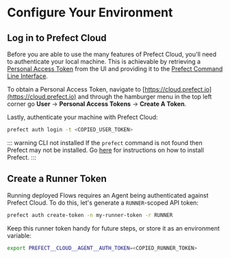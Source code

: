 # Configure Your Environment  <Badge text="Cloud"/>

## Log in to Prefect Cloud

Before you are able to use the many features of Prefect Cloud, you'll need to authenticate your local machine. This is achievable by retrieving a [Personal Access Token](/cloud/concepts/tokens.html#user) from the UI and providing it to the [Prefect Command Line Interface](/cloud/concepts/cli.html#cli).

To obtain a Personal Access Token, navigate to [https://cloud.prefect.io](https://cloud.prefect.io) and through the hamburger menu in the top left corner go **User** -> **Personal Access Tokens** -> **Create A Token**.

Lastly, authenticate your machine with Prefect Cloud:

```bash
prefect auth login -t <COPIED_USER_TOKEN>
```

::: warning CLI not installed
If the `prefect` command is not found then Prefect may not be installed. Go [here](/core/getting_started/installation.html) for instructions on how to install Prefect.
:::

## Create a Runner Token

Running deployed Flows requires an Agent being authenticated against Prefect Cloud. To do this, let's generate a `RUNNER`-scoped API token:

```bash
prefect auth create-token -n my-runner-token -r RUNNER
```

Keep this runner token handy for future steps, or store it as an environment variable:

```bash
export PREFECT__CLOUD__AGENT__AUTH_TOKEN=<COPIED_RUNNER_TOKEN>
```